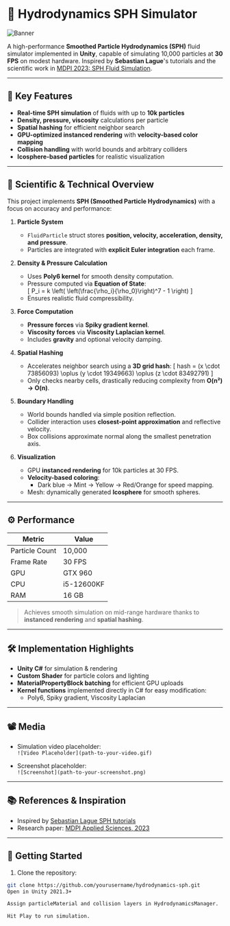 # 🌊 Hydrodynamics SPH Simulator

![Banner](path-to-your-banner-image)

A high-performance **Smoothed Particle Hydrodynamics (SPH)** fluid simulator implemented in **Unity**, capable of simulating 10,000 particles at **30 FPS** on modest hardware. Inspired by **Sebastian Lague**'s tutorials and the scientific work in [MDPI 2023: SPH Fluid Simulation](https://www.mdpi.com/2076-3417/15/17/9706).

---

## 🎯 Key Features

- **Real-time SPH simulation** of fluids with up to **10k particles**  
- **Density, pressure, viscosity** calculations per particle  
- **Spatial hashing** for efficient neighbor search  
- **GPU-optimized instanced rendering** with **velocity-based color mapping**  
- **Collision handling** with world bounds and arbitrary colliders  
- **Icosphere-based particles** for realistic visualization  

---

## 🧪 Scientific & Technical Overview

This project implements **SPH (Smoothed Particle Hydrodynamics)** with a focus on accuracy and performance:

1. **Particle System**
   - `FluidParticle` struct stores **position, velocity, acceleration, density, and pressure**.
   - Particles are integrated with **explicit Euler integration** each frame.

2. **Density & Pressure Calculation**
   - Uses **Poly6 kernel** for smooth density computation.
   - Pressure computed via **Equation of State**:  
     \[
     P_i = k \left( \left(\frac{\rho_i}{\rho_0}\right)^7 - 1 \right)
     \]
   - Ensures realistic fluid compressibility.

3. **Force Computation**
   - **Pressure forces** via **Spiky gradient kernel**.
   - **Viscosity forces** via **Viscosity Laplacian kernel**.
   - Includes **gravity** and optional velocity damping.

4. **Spatial Hashing**
   - Accelerates neighbor search using a **3D grid hash**:
     \[
     hash = (x \cdot 73856093) \oplus (y \cdot 19349663) \oplus (z \cdot 83492791)
     \]
   - Only checks nearby cells, drastically reducing complexity from **O(n²) → O(n)**.

5. **Boundary Handling**
   - World bounds handled via simple position reflection.
   - Collider interaction uses **closest-point approximation** and reflective velocity.
   - Box collisions approximate normal along the smallest penetration axis.

6. **Visualization**
   - GPU **instanced rendering** for 10k particles at 30 FPS.
   - **Velocity-based coloring**:
     - Dark blue → Mint → Yellow → Red/Orange for speed mapping.
   - Mesh: dynamically generated **Icosphere** for smooth spheres.

---

## ⚙️ Performance

| Metric | Value |
|--------|-------|
| Particle Count | 10,000 |
| Frame Rate | 30 FPS |
| GPU | GTX 960 |
| CPU | i5-12600KF |
| RAM | 16 GB |

> Achieves smooth simulation on mid-range hardware thanks to **instanced rendering** and **spatial hashing**.

---

## 🛠️ Implementation Highlights

- **Unity C#** for simulation & rendering
- **Custom Shader** for particle colors and lighting
- **MaterialPropertyBlock batching** for efficient GPU uploads
- **Kernel functions** implemented directly in C# for easy modification:
  - Poly6, Spiky gradient, Viscosity Laplacian

---

## 📽️ Media

- Simulation video placeholder:  
  `![Video Placeholder](path-to-your-video.gif)`  

- Screenshot placeholder:  
  `![Screenshot](path-to-your-screenshot.png)`

---

## 📚 References & Inspiration

- Inspired by [Sebastian Lague SPH tutorials](https://www.youtube.com/c/SebastianLague)  
- Research paper: [MDPI Applied Sciences, 2023](https://www.mdpi.com/2076-3417/15/17/9706)  

---

## 🚀 Getting Started

1. Clone the repository:  
```bash
git clone https://github.com/yourusername/hydrodynamics-sph.git
Open in Unity 2021.3+

Assign particleMaterial and collision layers in HydrodynamicsManager.

Hit Play to run simulation.
